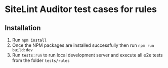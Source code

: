 # SiteLint Auditor test cases for rules

## Installation

1. Run `npm install`
2. Once the NPM packages are installed successfully then run `npm run build:dev`
3. Run `tests:run` to run local development server and execute all e2e tests from the folder `tests/rules`
